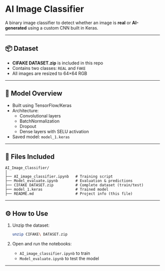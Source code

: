 # AI Image Classifier

A binary image classifier to detect whether an image is **real** or **AI-generated** using a custom CNN built in Keras.

---

## 📦 Dataset

- **CIFAKE DATASET.zip** is included in this repo
- Contains two classes: `REAL` and `FAKE`
- All images are resized to 64×64 RGB

---

## 🧠 Model Overview

- Built using TensorFlow/Keras
- Architecture:
  - Convolutional layers
  - BatchNormalization
  - Dropout
  - Dense layers with SELU activation
- Saved model: `model_1.keras`

---

## 📁 Files Included

```
AI_Image_Classifier/
│
├── AI_image_classifier.ipynb   # Training script
├── Model_evaluate.ipynb        # Evaluation & predictions
├── CIFAKE DATASET.zip          # Complete dataset (train/test)
├── model_1.keras               # Trained model
├── README.md                   # Project info (this file)
```

---

## ⚙️ How to Use

1. Unzip the dataset:
   ```bash
   unzip CIFAKE\ DATASET.zip
   ```



2. Open and run the notebooks: 
   - `AI_image_classifier.ipynb` to train
   - `Model_evaluate.ipynb` to test the model

---

